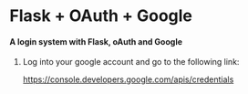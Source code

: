 # Flask + OAuth + Google
<h4>A login system with Flask, oAuth and Google</h4>


1) Log into your google account and go to the following link: 

    https://console.developers.google.com/apis/credentials
